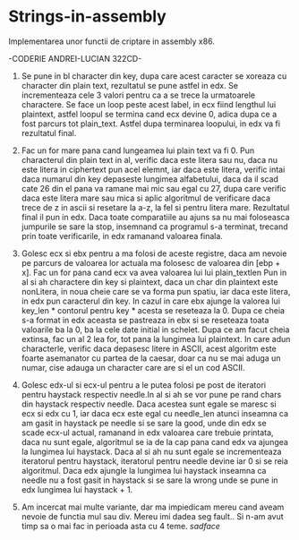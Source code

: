 # Strings-in-assembly
Implementarea unor functii de criptare in assembly x86.

-CODERIE ANDREI-LUCIAN 322CD-

1. Se pune in bl character din key, dupa care acest caracter
se xoreaza cu character din plain text, rezultatul se pune
astfel in edx. Se incrementeaza cele 3 valori pentru ca 
a se trece la urmatoarele charactere. Se face un loop peste
acest label, in ecx fiind lengthul lui plaintext, astfel
loopul se termina cand ecx devine 0, adica dupa ce a fost 
parcurs tot plain_text. Astfel dupa terminarea loopului, in
edx va fi rezultatul final.


2. Fac un for mare pana cand lungeamea lui plain text va fi 0.
Pun characterul din plain text in al, verific daca este litera
sau nu, daca nu este litera in ciphertext pun acel elemnt, iar
daca este litera, verific intai daca numarul din key depaseste
lungimea alfabetului, daca da il scad cate 26 din el pana va ramane
mai mic sau egal cu 27, dupa care verific daca este litera 
mare sau mica si aplic algoritmul de verificare daca trece de z in ascii
si resetare la a-z, la fel si pentru litera mare. Rezultatul final il pun
in edx. Daca toate comparatiile au ajuns sa nu mai foloseasca jumpurile
se sare la stop, insemnand ca programul s-a terminat, trecand prin
toate verificarile, in edx ramanand valoarea finala.



3. Golesc ecx si ebx pentru a ma folosi de aceste registre, daca am nevoie
pe parcurs de valoarea lor actuala ma folosesc de valoarea din [ebp + x].
Fac un for pana cand ecx va avea valoarea lui lui plain_textlen
Pun in al si ah charactere din key si plaintext, daca un char din
plaintext este nonLitera, in noua cheie care se va forma pun spatiu,
iar daca este litera, in edx pun caracterul din key. In cazul in care ebx
ajunge la valorea lui key_len * contorul pentru key * acesta se reseteaza la 0.
Dupa ce cheia s-a format in edx aceasta se pastreaza in ebx si se reseteaza
toata valoarile ba la 0, ba la cele date initial in schelet. 
Dupa ce am facut cheia extinsa, fac un al 2 lea for, tot pana la lungimea lui plaintext.
In care adun characterle, verific daca depasesc litere in ASCII, acest algoritm este
foarte asemanator cu partea de la caesar, doar ca nu se mai aduga un numar, cise 
adauga un character care are si el un cod ASCII.



4. Golesc edx-ul si ecx-ul pentru a le putea folosi pe post de iteratori
pentru haystack respectiv needle.In al si ah se vor pune pe rand chars
din haystack respectiv needle. Daca acestea sunt egale se maresc si ecx
si edx cu 1, iar daca ecx este egal cu needle_len atunci inseamna
ca am gasit in haystack pe needle si se sare la good, unde din edx se scade ecx-ul
actual, ramanand in edx valoarea care trebuie printata, daca nu sunt egale, algoritmul
se ia de la cap pana cand edx va ajungea la lungimea lui haystack. Daca al si ah nu sunt egale se
incrementeaza iteratorul pentru haystack, iteratorul pentru needle devine  iar 0 si
se reia algoritmul. Daca edx ajungle la lungimea lui haystack inseamna
ca needle nu a fost gasit in haystack si se sare la wrong unde se pune in edx
lungimea lui haystack + 1.


5. Am incercat mai multe variante, dar ma impiedicam mereu cand aveam nevoie
de functia mul sau div. Mereu imi dadea seg fault.. Si n-am avut timp
sa o mai fac in perioada asta cu 4 teme. *sadface*
